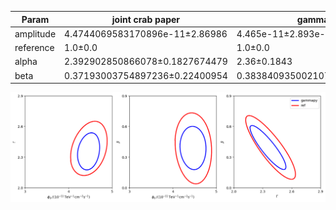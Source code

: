 <html>
 <head>
  <meta charset="utf-8"/>
  <meta content="text/html;charset=UTF-8" http-equiv="Content-type"/>
 </head>
 <body>
  <table>
   <thead>
    <tr>
     <th>Param</th>
     <th>joint crab paper</th>
     <th>gammapy</th>
    </tr>
   </thead>
   <tr>
    <td>amplitude</td>
    <td>4.4744069583170896e-11±2.86986</td>
    <td>4.465e-11±2.893e-12</td>
   </tr>
   <tr>
    <td>reference</td>
    <td>1.0±0.0</td>
    <td>1.0±0.0</td>
   </tr>
   <tr>
    <td>alpha</td>
    <td>2.392902850866078±0.1827674479</td>
    <td>2.36±0.1843</td>
   </tr>
   <tr>
    <td>beta</td>
    <td>0.37193003754897236±0.22400954</td>
    <td>0.3838409350021074±0.226321088</td>
   </tr>
  </table>
 </body>
</html>


 ![Contours](contours_hess.png)
